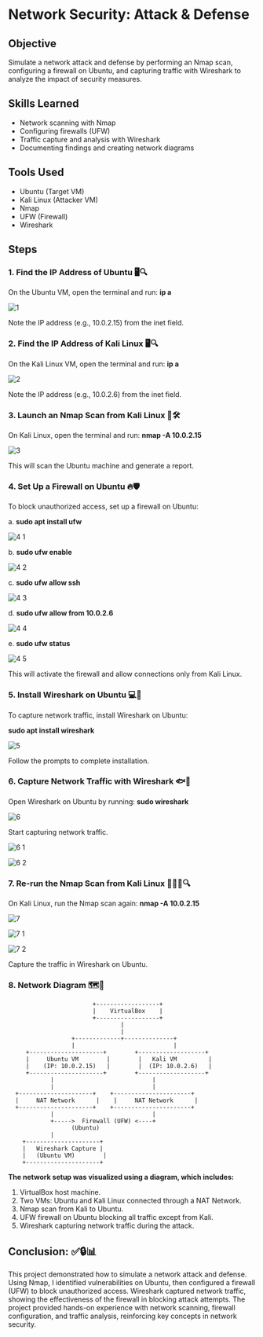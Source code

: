 # **Network Security: Attack & Defense**

## Objective

Simulate a network attack and defense by performing an Nmap scan, configuring a firewall on Ubuntu, and capturing traffic with Wireshark to analyze the impact of security measures.

## Skills Learned

- Network scanning with Nmap
- Configuring firewalls (UFW)
- Traffic capture and analysis with Wireshark
- Documenting findings and creating network diagrams

## Tools Used

- Ubuntu (Target VM)
- Kali Linux (Attacker VM)
- Nmap
- UFW (Firewall)
- Wireshark

## Steps



### 1. **Find the IP Address of Ubuntu** 🖥️🔍
   
On the Ubuntu VM, open the terminal and run:  **ip a**

![1](https://github.com/user-attachments/assets/934f7a78-bd75-4bf6-a454-f53476dc427a)

Note the IP address (e.g., 10.0.2.15) from the inet field.



### 2. **Find the IP Address of Kali Linux** 🖥️🔍

On the Kali Linux VM, open the terminal and run:   **ip a**

![2](https://github.com/user-attachments/assets/67f26443-41f6-4d7a-943a-74f33293b0a8)

Note the IP address (e.g., 10.0.2.6) from the inet field.



### 3.  **Launch an Nmap Scan from Kali Linux** 🚨🛠️

On Kali Linux, open the terminal and run:   **nmap -A 10.0.2.15**

![3](https://github.com/user-attachments/assets/2ced2a78-8efb-4103-8eda-ae2916e39ccb)

This will scan the Ubuntu machine and generate a report.



### 4. **Set Up a Firewall on Ubuntu** 🔥🛡️

To block unauthorized access, set up a firewall on Ubuntu:

 a. **sudo apt install ufw**

![4 1](https://github.com/user-attachments/assets/2f3c5413-5f40-46d0-b251-91561d708ba5)

  b. **sudo ufw enable**

 ![4 2](https://github.com/user-attachments/assets/0accacd6-6d66-401a-81ce-d3cb9cc67d37)

  c. **sudo ufw allow ssh**

 ![4 3](https://github.com/user-attachments/assets/64fd57b3-1606-4f01-b3c2-24c1af109309)

  d. **sudo ufw allow from 10.0.2.6**

  ![4 4](https://github.com/user-attachments/assets/ac2722f2-fecb-40dc-a769-d90cb9f11462)

  e. **sudo ufw status**

   ![4 5](https://github.com/user-attachments/assets/1cbc3f74-eee8-434a-a00f-da3beb719045)

This will activate the firewall and allow connections only from Kali Linux.



### 5. **Install Wireshark on Ubuntu** 💻🔧

To capture network traffic, install Wireshark on Ubuntu:

  **sudo apt install wireshark**

![5](https://github.com/user-attachments/assets/9b66aea3-e0ba-43d1-b4c9-488d6c3a1f31)

Follow the prompts to complete installation.  



### 6. **Capture Network Traffic with Wireshark** 🐟🔎

Open Wireshark on Ubuntu by running:  **sudo wireshark**

![6](https://github.com/user-attachments/assets/4ccb49e4-9e64-4d83-9ae4-0ced3ebc6b1b)

Start capturing network traffic.

![6 1](https://github.com/user-attachments/assets/fb9b6086-ebdd-4cc1-9c1b-a3ddce741f5f)

![6 2](https://github.com/user-attachments/assets/eb3aaa0d-4aea-4318-a6ab-e329859dd687)



### 7. **Re-run the Nmap Scan from Kali Linux** 🔄🧑‍💻🔍

On Kali Linux, run the Nmap scan again: **nmap -A 10.0.2.15**

![7](https://github.com/user-attachments/assets/e8dcac53-685a-4677-9e2f-8373d2880ca4)

![7 1](https://github.com/user-attachments/assets/5944b756-d6ba-4b99-94e9-c70f093ba9ef)

![7 2](https://github.com/user-attachments/assets/c1ae558c-fb63-4f05-8e71-1e4aef9911db)

Capture the traffic in Wireshark on Ubuntu.



### 8. **Network Diagram** 🗺️🔗

                            +------------------+
                            |    VirtualBox    |
                            +------------------+
                                    |
                                    |
                      +-------------+--------------+
                      |                            |
         +---------------------+        +-------------------+
         |     Ubuntu VM        |        |   Kali VM         |
         |    (IP: 10.0.2.15)   |        |  (IP: 10.0.2.6)   |
         +---------------------+        +-------------------+
                |                            |
                |                            |
      +---------------------+    +----------------------+
      |     NAT Network      |    |     NAT Network      |
      +---------------------+    +----------------------+
                |                            |
                +----->  Firewall (UFW) <----+
                      (Ubuntu)
                |
        +---------------------+
        |   Wireshark Capture |
        |   (Ubuntu VM)        |
        +---------------------+

**The network setup was visualized using a diagram, which includes:**

   1.	VirtualBox host machine.
   2.	Two VMs: Ubuntu and Kali Linux connected through a NAT Network.
   3.	Nmap scan from Kali to Ubuntu.
   4.	UFW firewall on Ubuntu blocking all traffic except from Kali.
   5.	Wireshark capturing network traffic during the attack.



 ## Conclusion: ✅🔒📊

This project demonstrated how to simulate a network attack and defense. Using Nmap, I identified vulnerabilities on Ubuntu, then configured a firewall (UFW) to block unauthorized access. Wireshark captured network traffic, showing the effectiveness of the firewall in blocking attack attempts. The project provided hands-on experience with network scanning, firewall configuration, and traffic analysis, reinforcing key concepts in network security.

